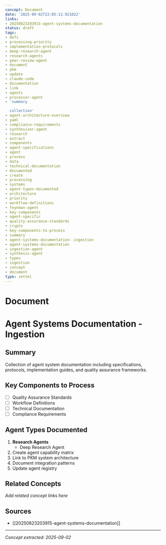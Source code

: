 ```yaml
---
concept: Document
date: '2025-09-02T22:05:12.921022'
links:
- 20250823203915-agent-systems-documentation
status: draft
tags:
- defi
- processing-priority
- implementation-protocols
- deep-research-agent
- research-agents
- peer-review-agent
- document
- pkm
- update
- claude-code
- documentation
- link
- agents
- processor-agent
- 'summary

  collection'
- agent-architecture-overview
- yaml
- compliance-requirements
- synthesizer-agent
- research
- extract
- components
- agent-specifications
- agent
- process
- data
- technical-documentation
- documented
- create
- processing
- systems
- agent-types-documented
- architecture
- priority
- workflow-definitions
- feynman-agent
- key-components
- agent-specific
- quality-assurance-standards
- crypto
- key-components-to-process
- summary
- agent-systems-documentation--ingestion
- agent-systems-documentation
- ingestion-agent
- synthesis-agent
- types
- ingestion
- concept
- document
type: zettel
---
```


# Document

# Agent Systems Documentation - Ingestion

## Summary
Collection of agent system documentation including specifications, protocols, implementation guides, and quality assurance frameworks.
## Key Components to Process
- [ ] Quality Assurance Standards
- [ ] Workflow Definitions
- [ ] Technical Documentation
- [ ] Compliance Requirements
## Agent Types Documented
1. **Research Agents**
   - Deep Research Agent
2. Create agent capability matrix
3. Link to PKM system architecture
4. Document integration patterns
5. Update agent registry

## Related Concepts

*Add related concept links here*

## Sources

- [[20250823203915-agent-systems-documentation]]

---
*Concept extracted: 2025-09-02*
